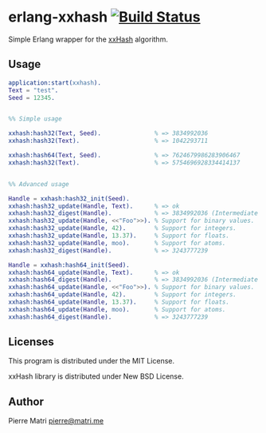 erlang-xxhash [![Build Status](https://travis-ci.org/pierresforge/erlang-xxhash.png)](https://travis-ci.org/pierresforge/erlang-xxhash)
=============

Simple Erlang wrapper for the [xxHash](http://code.google.com/p/xxhash/) algorithm.


Usage
-----

```erlang
application:start(xxhash).
Text = "test".
Seed = 12345.


%% Simple usage

xxhash:hash32(Text, Seed).               % => 3834992036
xxhash:hash32(Text).                     % => 1042293711

xxhash:hash64(Text, Seed).               % => 7624679986283906467
xxhash:hash32(Text).                     % => 5754696928334414137


%% Advanced usage

Handle = xxhash:hash32_init(Seed).
xxhash:hash32_update(Handle, Text).      % => ok
xxhash:hash32_digest(Handle).            % => 3834992036 (Intermediate digest)
xxhash:hash32_update(Handle, <<"Foo">>). % Support for binary values.
xxhash:hash32_update(Handle, 42).        % Support for integers.
xxhash:hash32_update(Handle, 13.37).     % Support for floats.
xxhash:hash32_update(Handle, moo).       % Support for atoms.
xxhash:hash32_digest(Handle).            % => 3243777239

Handle = xxhash:hash64_init(Seed).
xxhash:hash64_update(Handle, Text).      % => ok
xxhash:hash64_digest(Handle).            % => 3834992036 (Intermediate digest)
xxhash:hash64_update(Handle, <<"Foo">>). % Support for binary values.
xxhash:hash64_update(Handle, 42).        % Support for integers.
xxhash:hash64_update(Handle, 13.37).     % Support for floats.
xxhash:hash64_update(Handle, moo).       % Support for atoms.
xxhash:hash64_digest(Handle).            % => 3243777239
```


Licenses
--------

This program is distributed under the MIT License.

xxHash library is distributed under New BSD License.


Author
------

Pierre Matri <pierre@matri.me>
